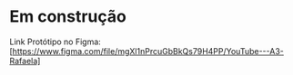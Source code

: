 # Em construção

Link Protótipo no Figma: [https://www.figma.com/file/mgXl1nPrcuGbBkQs79H4PP/YouTube---A3-Rafaela]
